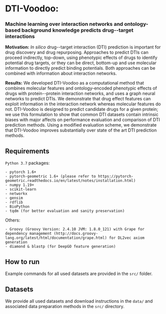 # DTI-Voodoo: 
### Machine learning over interaction networks and ontology-based background knowledge predicts drug--target interactions

**Motivation:** *In silico* drug--target
  interaction (DTI) prediction is important for drug discovery and
  drug repurposing.  Approaches to predict DTIs can proceed
  indirectly, top-down, using phenotypic effects of drugs to identify
  potential drug targets, or they can be direct, bottom-up and use
  molecular information to directly predict binding potentials.  Both
  approaches can be combined with information about interaction
  networks.

**Results:** We developed DTI-Voodoo as a computational method
  that combines molecular features and ontology-encoded phenotypic
  effects of drugs with protein--protein interaction networks, and
  uses a graph neural networks to predict DTIs.  We demonstrate that
  drug effect features can exploit information in the interaction
  network whereas molecular features do not.  DTI-Voodoo is designed to
  predict candidate drugs for a given protein; we use this formulation
  to show that common DTI datasets contain intrinsic biases with major
  affects on performance evaluation and comparison of DTI prediction
  methods. Using a modified evaluation scheme, we demonstrate that
  DTI-Voodoo improves substantially over state of the art DTI prediction
  methods.

## Requirements
`Python 3.7` packages:
```
- pytorch 1.6+
- pytorch-geometric 1.6+ (please refer to https://pytorch-geometric.readthedocs.io/en/latest/notes/installation.html)
- numpy 1.19+
- scikit-learn 
- networkx
- gensim
- rdflib
- BioPython
- tqdm (for better evaluation and sanity preservation)
```

Others:
```
- Groovy (Groovy Version: 2.4.10 JVM: 1.8.0_121) with Grape for dependency management (http://docs.groovy-lang.org/latest/html/documentation/grape.html) for DL2vec axiom generation
- diamond & blastp (for DeepGO feature generation)
```

## How to run

Example commands for all used datasets are provided in the `src/` folder.

## Datasets
We provide all used datasets and download instructions in the `data/` and associated data preparation methods in the `src/` directory. 

